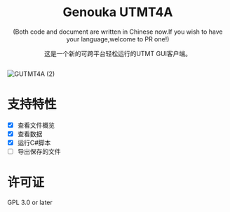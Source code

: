 
<div style="display:inline-block;text-align:center">
  
<h1>Genouka UTMT4A</h1>

<p>(Both code and document are written in Chinese now.If you wish to have your language,welcome to PR one!)</p>

<p>这是一个新的可跨平台轻松运行的UTMT GUI客户端。</p>

</div>


![GUTMT4A (2)](https://github.com/user-attachments/assets/4ba85607-3027-49c2-a1b5-f963aded16cc)

# 支持特性
* [x] 查看文件概览
* [x] 查看数据
* [x] 运行C#脚本
* [ ] 导出保存的文件

# 许可证
GPL 3.0 or later
